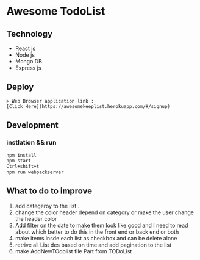 # Awesome TodoList

## Technology
- React js
- Node js
- Mongo DB
- Express js

## Deploy 
	> Web Browser application link :
	[Click Here](https://awesomekeeplist.herokuapp.com/#/signup)


## Development
### instlation && run 

```sh
npm install
npm start 
Ctrl+shift+t
npm run webpackserver
```
 
## What to do to improve 
1) add categeroy to the list .
2) change the color header depend on category or make the user change the header color 
3) Add filter on the date to make them look like good and I need to read about which better to do this in the front end or back end  or  both
4) make items insde each list as checkbox and can be delete alone
5) retrive all List des based on time  and add pagination to the list
6) make AddNewTOdolist file Part from TODoList
